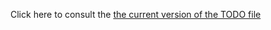 Click here to consult the [the current version of the TODO file](https://code.google.com/p/uima-common/source/browse/trunk/TODO)